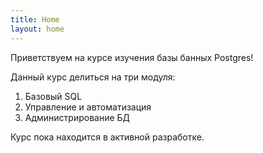 ```yaml
---
title: Home
layout: home
---
```


Приветствуем на курсе изучения базы банных Postgres!

Данный курс делиться на три модуля:
1. Базовый SQL
2. Управление и автоматизация
3. Администрирование БД

Курс пока находится в активной разработке.